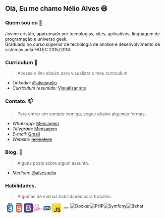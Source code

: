 ## Olá, Eu me chamo Nélio Alves 😄
### Quem sou eu 💬

Jovem cristão, apaixonado por tecnologias, sites, aplicativos, linguagem de programação e universo geek. <br>
Graduado no curso superior de tecnologia de analise e desenvolvimento de sistemas pela FATEC 2015/2018.

### Curriculum 💬

> Acesse o link abaixo para visualizar o meu curriculum.

- *Linkedin:* [@alvesnelio](https://www.linkedin.com/in/oalvesnelio/)
- *Curriculum resumido:* [Visualizar site](https://alvesnelio.github.io/jekyll-cv/)

### Contato. 📫

> Para entrar em contato comigo, segue abaixo algumas formas.

- *Whatsapp:* [Mensagem](https://api.whatsapp.com/send?phone={{5565999971751}})
- *Telegram:* [Mensagem](https://telegram.me/alvesnelio)
- *E-mail:* [Gmail](mailto:nelio13alves@gmail.com)
- *Website:* ~~[nelioalves](https://www.nelioalves.com.br)~~

### Blog. 💬

> Alguns posts sobre algum assunto.

- *Medium:* [@alvesnelio](medium.com/@oalvesnelio)

### Habilidades.

> Algumas de minhas habilidades para trabalho.

[<img align="left" alt="CSS3" height="30px" src="https://raw.githubusercontent.com/github/explore/80688e429a7d4ef2fca1e82350fe8e3517d3494d/topics/css/css.png" />](https://pt.wikipedia.org/wiki/Cascading_Style_Sheets)

[<img align="left" alt="HTML5" height="30px" src="https://raw.githubusercontent.com/github/explore/80688e429a7d4ef2fca1e82350fe8e3517d3494d/topics/html/html.png" />](https://pt.wikipedia.org/wiki/html)

[<img align="left" alt="Bootstrap" height="30px" src="https://raw.githubusercontent.com/github/explore/80688e429a7d4ef2fca1e82350fe8e3517d3494d/topics/bootstrap/bootstrap.png" />](https://pt.wikipedia.org/wiki/Bootstrap_(framework_front-end))

[<img align="left" alt="Sass" height="30px" src="https://raw.githubusercontent.com/github/explore/80688e429a7d4ef2fca1e82350fe8e3517d3494d/topics/sass/sass.png" />](https://pt.wikipedia.org/wiki/Sass_(linguagem_de_folhas_de_estilos))

[<img align="left" alt="Less" height="30px" src="https://raw.githubusercontent.com/github/explore/80688e429a7d4ef2fca1e82350fe8e3517d3494d/topics/less/less.png" />](https://pt.wikipedia.org/wiki/Less_(linguagem_de_folha_de_estilo))

[<img align="left" alt="Javascript" height="30px" src="https://raw.githubusercontent.com/github/explore/80688e429a7d4ef2fca1e82350fe8e3517d3494d/topics/javascript/javascript.png" />](https://pt.wikipedia.org/wiki/JavaScript)

[<img align="left" alt="JQuery" height="30px" src="https://raw.githubusercontent.com/github/explore/80688e429a7d4ef2fca1e82350fe8e3517d3494d/topics/jquery/jquery.png" />](https://pt.wikipedia.org/wiki/JQuery)

[<img align="left" alt="Docker" height="30px" src="https://upload.wikimedia.org/wikipedia/commons/thumb/4/4e/Docker_%28container_engine%29_logo.svg/250px-Docker_%28container_engine%29_logo.svg.png" />](https://pt.wikipedia.org/wiki/Docker)

[<img align="left" alt="PHP" height="30px" src="https://upload.wikimedia.org/wikipedia/commons/thumb/2/27/PHP-logo.svg/260px-PHP-logo.svg.png" />](https://pt.wikipedia.org/wiki/PHP)

[<img align="left" alt="Symfony" height="30px" src="https://upload.wikimedia.org/wikipedia/commons/thumb/6/60/Symfony2.svg/220px-Symfony2.svg.png" />](https://pt.wikipedia.org/wiki/Symfony)

[<img align="left" alt="Behat" width="60px" src="https://raw.githubusercontent.com/Behat/logo/master/logo.png" />](https://docs.behat.org/)
